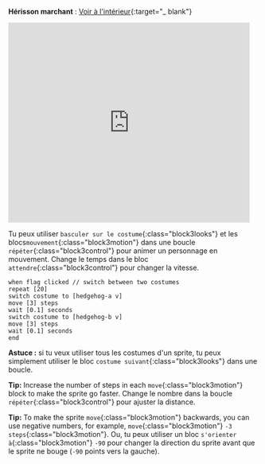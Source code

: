 **Hérisson marchant** : [Voir à l'intérieur](https://scratch.mit.edu/projects/499398615/editor){:target="_ blank"}

<div class="scratch-preview">
  <iframe allowtransparency="true" width="485" height="402" src="https://scratch.mit.edu/projects/embed/499398615/?autostart=false" frameborder="0"></iframe>
</div>

Tu peux utiliser `basculer sur le costume`{:class="block3looks"} et les blocs`mouvement`{:class="block3motion"} dans une boucle `répéter`{:class="block3control"} pour animer un personnage en mouvement. Change le temps dans le bloc `attendre`{:class="block3control"} pour changer la vitesse.

```blocks3
when flag clicked // switch between two costumes
repeat [20]
switch costume to [hedgehog-a v]
move [3] steps
wait [0.1] seconds
switch costume to [hedgehog-b v]
move [3] steps
wait [0.1] seconds
end
```

**Astuce :** si tu veux utiliser tous les costumes d'un sprite, tu peux simplement utiliser le bloc `costume suivant`{:class="block3looks"} dans une boucle.

**Tip:** Increase the number of steps in each `move`{:class="block3motion"} block to make the sprite go faster. Change le nombre dans la boucle `répéter`{:class="block3control"} pour ajuster la distance.

**Tip:** To make the sprite `move`{:class="block3motion"} backwards, you can use negative numbers, for example, `move`{:class="block3motion"} `-3` `steps`{:class="block3motion"}. Ou, tu peux utiliser un bloc `s'orienter à`{:class="block3motion"} `-90` pour changer la direction du sprite avant que le sprite ne bouge (`-90` points vers la gauche). 

